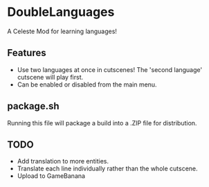 # DoubleLanguages
A Celeste Mod for learning languages!

## Features
- Use two languages at once in cutscenes! The 'second language' cutscene will play first.
- Can be enabled or disabled from the main menu.

## package.sh
Running this file will package a build into a .ZIP file for distribution.

## TODO
- Add translation to more entities.
- Translate each line individually rather than the whole cutscene.
- Upload to GameBanana
